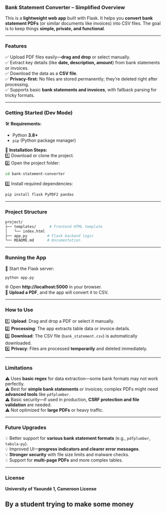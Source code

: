 ### **Bank Statement Converter – Simplified Overview**  

This is a **lightweight web app** built with Flask. It helps you **convert bank statement PDFs** (or similar documents like invoices) into CSV files. The goal is to keep things **simple, private, and functional**.  

---

### **Features**
✅ Upload PDF files easily—**drag and drop** or select manually.  
✅ Extract key details (like **date, description, amount**) from bank statements or invoices.  
✅ Download the data as a **CSV file**.  
✅ **Privacy-first:** No files are stored permanently; they’re deleted right after processing.  
✅ Supports basic **bank statements and invoices**, with fallback parsing for tricky formats.  

---

### **Getting Started (Dev Mode)**
🛠 **Requirements:**  
- Python **3.8+**  
- `pip` (Python package manager)  

🔧 **Installation Steps:**  
1️⃣ Download or clone the project.  
2️⃣ Open the project folder:  
   ```sh
   cd bank-statement-converter
   ```  
3️⃣ Install required dependencies:  
   ```sh
   pip install flask PyPDF2 pandas
   ```  

---

### **Project Structure**
```sh
project/
├── templates/      # Frontend HTML template
│   └── index.html  
├── app.py         # Flask backend logic  
└── README.md      # Documentation  
```

---

### **Running the App**
🚀 Start the Flask server:  
```sh
python app.py
```  
🌐 Open **http://localhost:5000** in your browser.  
📂 **Upload a PDF**, and the app will convert it to CSV.  

---

### **How to Use**
1️⃣ **Upload**: Drag and drop a PDF or select it manually.  
2️⃣ **Processing**: The app extracts table data or invoice details.  
3️⃣ **Download**: The CSV file (`bank_statement.csv`) is automatically downloaded.  
4️⃣ **Privacy**: Files are processed **temporarily** and deleted immediately.  

---

### **Limitations**
⚠️ Uses **basic regex** for data extraction—some bank formats may not work perfectly.  
⚠️ Best for **simple bank statements** or invoices; complex PDFs might need **advanced tools** like `pdfplumber`.  
⚠️ Basic security—if used in production, **CSRF protection and file validation** are needed.  
⚠️ Not optimized for **large PDFs** or heavy traffic.  

---

### **Future Upgrades**
💡 Better support for **various bank statement formats** (e.g., `pdfplumber`, `tabula-py`).  
💡 Improved UI—**progress indicators and clearer error messages**.  
💡 **Stronger security** with file size limits and malware checks.  
💡 Support for **multi-page PDFs** and more complex tables.  

---

### **License**
**University of Yaoundé 1, Cameroon License**  

## By a student trying to make some money 